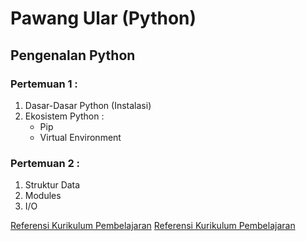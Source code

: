 # Pawang Ular (Python)


## Pengenalan Python
### Pertemuan 1 : 
  1. Dasar-Dasar Python (Instalasi)
  2. Ekosistem Python :
      - Pip
      - Virtual Environment

### Pertemuan 2 :
 1. Struktur Data
 2. Modules
 3. I/O 


[Referensi Kurikulum Pembelajaran](https://github.com/praxis-academy/akademik/tree/master/kurikulum/enterprise-python)
[Referensi Kurikulum Pembelajaran](https://docs.python.org/3.8/tutorial/interpreter.html)

